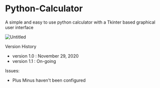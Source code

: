# Python-Calculator
A simple and easy to use python calculator with a Tkinter based graphical user interface

![Untitled](https://user-images.githubusercontent.com/43041149/100542612-952d3200-327d-11eb-8e25-1a7324176cfc.png)

Version History
  - version 1.0 : November 29, 2020
  - version 1.1 : On-going
 
 Issues:
  - Plus Minus haven't been configured
